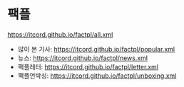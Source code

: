# 팩플
https://itcord.github.io/factpl/all.xml
- 많이 본 기사: https://itcord.github.io/factpl/popular.xml
- 뉴스: https://itcord.github.io/factpl/news.xml
- 팩플레터: https://itcord.github.io/factpl/letter.xml
- 팩플언박싱: https://itcord.github.io/factpl/unboxing.xml
